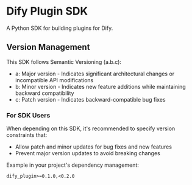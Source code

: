 # Dify Plugin SDK

A Python SDK for building plugins for Dify.

## Version Management

This SDK follows Semantic Versioning (a.b.c):

- a: Major version - Indicates significant architectural changes or incompatible API modifications
- b: Minor version - Indicates new feature additions while maintaining backward compatibility
- c: Patch version - Indicates backward-compatible bug fixes

### For SDK Users

When depending on this SDK, it's recommended to specify version constraints that:
- Allow patch and minor updates for bug fixes and new features
- Prevent major version updates to avoid breaking changes

Example in your project's dependency management:

```
dify_plugin>=0.1.0,<0.2.0
```


